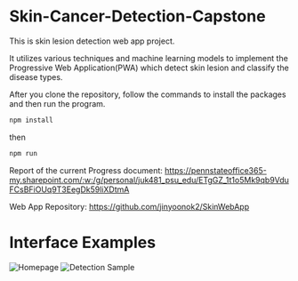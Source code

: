 # Skin-Cancer-Detection-Capstone
This is skin lesion detection web app project.

It utilizes various techniques and machine learning models to implement the Progressive Web Application(PWA) which detect skin lesion and classify the disease types.

After you clone the repository, follow the commands to install the packages and then run the program.
```markdown
npm install
```
then
```markdown
npm run
```
Report of the current Progress document: https://pennstateoffice365-my.sharepoint.com/:w:/g/personal/juk481_psu_edu/ETgGZ_1t1o5Mk9qb9VduFCsBFiOUq9T3EegDk59liXDtmA  
  
Web App Repository: https://github.com/jinyoonok2/SkinWebApp

# Interface Examples
![Homepage](images/scd-homepage.png)
![Detection Sample](images/skin-cancer-detection-interface1.png)
